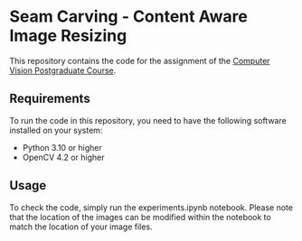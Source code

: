 # Seam Carving - Content Aware Image Resizing

This repository contains the code for the assignment of the [Computer Vision Postgraduate Course](https://www.cse.uoi.gr/course/computer-vision-new/?lang=en). 

## Requirements

To run the code in this repository, you need to have the following software installed on your system:

- Python 3.10 or higher
- OpenCV 4.2 or higher

## Usage

To check the code, simply run the experiments.ipynb notebook. Please note that the location of the images can be modified within the notebook to match the location of your image files.


